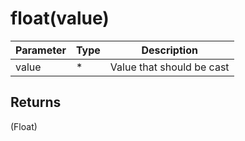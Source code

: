 # float(value)

| Parameter | Type | Description               |
| --------- | ---- | ------------------------- |
| value     | *    | Value that should be cast |

## Returns

(Float) 
